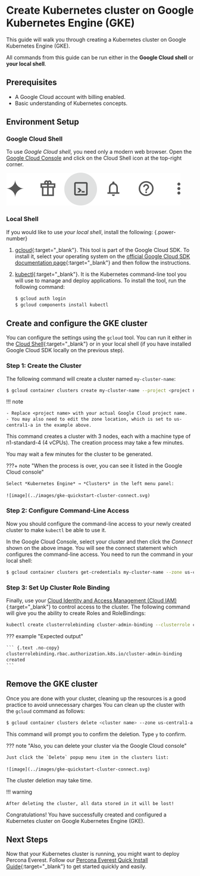 # Create Kubernetes cluster on Google Kubernetes Engine (GKE)

This guide will walk you through creating a Kubernetes cluster on Google Kubernetes Engine (GKE). 

All commands from this guide can be run either in the **Google Cloud shell** or **your local shell**.

## Prerequisites

- A Google Cloud account with billing enabled.
- Basic understanding of Kubernetes concepts.

## Environment Setup

### Google Cloud Shell

To use *Google Cloud shell*, you need only a modern web browser. Open the [Google Cloud Console](https://console.cloud.google.com/) and click on the Cloud Shell icon at the top-right corner.

![image](../images/gke-activate-cloud-shell.svg)

### Local Shell

If you would like to use *your local shell*, install the following:
{.power-number}

1. [gcloud](https://cloud.google.com/sdk/docs/quickstarts){:target="_blank"}. This tool is
    part of the Google Cloud SDK. To install it, select your operating
    system on the [official Google Cloud SDK documentation page](https://cloud.google.com/sdk/docs){:target="_blank"}
    and then follow the instructions.

2. [kubectl](https://cloud.google.com/kubernetes-engine/docs/quickstart#choosing_a_shell){:target="_blank"}.
    It is the Kubernetes command-line tool you will use to manage and deploy
    applications. To install the tool, run the following command:

    ``` {.bash data-prompt="$" }
    $ gcloud auth login
    $ gcloud components install kubectl
    ```

## Create and configure the GKE cluster

You can configure the settings using the `gcloud` tool. You can run it either in
the [Cloud Shell](https://cloud.google.com/shell/docs/quickstart){:target="_blank"} or in your
local shell (if you have installed Google Cloud SDK locally on the previous
step).

### Step 1: Create the Cluster

The following command will create a cluster named `my-cluster-name`:

``` {.bash data-prompt="$" }
$ gcloud container clusters create my-cluster-name --project <project name> --zone us-central1-a --cluster-version 1.27 --machine-type n1-standard-4 --num-nodes=3
```

!!! note

    - Replace <project name> with your actual Google Cloud project name.
    - You may also need to edit the zone location, which is set to us-central1-a in the example above.

This command creates a cluster with 3 nodes, each with a machine type of n1-standard-4 (4 vCPUs). The creation process may take a few minutes.

You may wait a few minutes for the cluster to be generated.

???+ note "When the process is over, you can see it listed in the Google Cloud console"

    Select *Kubernetes Engine* → *Clusters* in the left menu panel:

    ![image](../images/gke-quickstart-cluster-connect.svg)

### Step 2: Configure Command-Line Access

Now you should configure the command-line access to your newly created cluster
to make `kubectl` be able to use it.

In the Google Cloud Console, select your cluster and then click the *Connect*
shown on the above image. You will see the connect statement which configures
the command-line access. You need to run the
command in your local shell:

``` {.bash data-prompt="$" }
$ gcloud container clusters get-credentials my-cluster-name --zone us-central1-a --project <project name>
```

### Step 3: Set Up Cluster Role Binding

Finally, use your [Cloud Identity and Access Management (Cloud IAM)](https://cloud.google.com/iam){:target="_blank"}
to control access to the cluster. The following command will give you the
ability to create Roles and RoleBindings:

```sh
kubectl create clusterrolebinding cluster-admin-binding --clusterrole cluster-admin --user $(gcloud config get-value core/account)
```

??? example "Expected output"

    ``` {.text .no-copy}
    clusterrolebinding.rbac.authorization.k8s.io/cluster-admin-binding created
    ```

## Remove the GKE cluster

Once you are done with your cluster, cleaning up the resources is a good practice to avoid unnecessary charges
You can clean up the cluster with the `gcloud` command as follows:

```{.bash data-prompt="$" }
$ gcloud container clusters delete <cluster name> --zone us-central1-a --project <project name>

```
This command will prompt you to confirm the deletion. Type `y` to confirm.


??? note "Also, you can delete your cluster via the Google Cloud console"

    Just click the `Delete` popup menu item in the clusters list:

    ![image](../images/gke-quickstart-cluster-connect.svg)

The cluster deletion may take time.

!!! warning

    After deleting the cluster, all data stored in it will be lost!


Congratulations! You have successfully created and configured a Kubernetes cluster on Google Kubernetes Engine (GKE).

## Next Steps

Now that your Kubernetes cluster is running, you might want to deploy Percona Everest. Follow our [Percona Everest Quick Install Guide](https://docs.percona.com/everest/quickstart-guide/quick-install.html){:target="_blank"} to get started quickly and easily.
